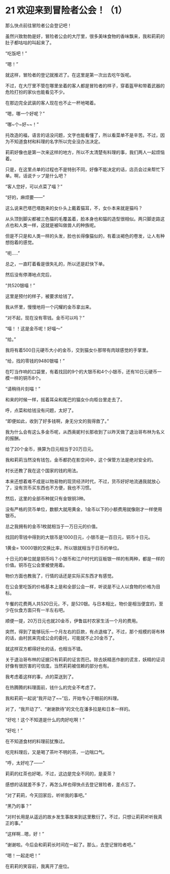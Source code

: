 # 21 欢迎来到冒险者公会！（1）

那么快点前往冒险者公会登记吧！

虽然兴致勃勃是好，冒险者公会的大厅里，很多美味食物的香味飘来，我和莉莉的肚子都咕咕的叫起来了。

“吃饭吧！”

“嗯！”

就这样，冒险者的登记就推迟了。在这里是第一次出去吃午饭呢。

不过，在大厅里不管在哪里坐着的客人都是冒险者的样子，穿着盔甲和带着武器的危险打扮的家伙也能看见不少。

在那边完全武装的客人现在也不止一杯地喝着。

“嗯，哪一个好呢？”

“哪\~个\~好\~\~！”

托改造的福，语言的话没问题，文字也能看懂了，所以看菜单不是辛苦。不过，因为不知道食材和料理的名字所以完全没办法决定。

莉莉好像也是第一次来这样的地方，所以不太清楚有料理的事，我们两人一起烦恼着。

只是，在这里点单的过程也不是特别不同，好像不能决定的话，店员会过来帮忙下单。啊，话说チップ是什么吧？

“客人您好，可以点菜了喵？”

“好的，麻烦要——”

这么说来巴塔巴塔跑来的女仆头上戴着猫耳，不，女仆本来就是猫吗？

从头顶到脚尖都被三色猫的毛覆盖着，脸本身也和猫的造型很相似。两只脚走路这点也和人类一样，这就是被叫做兽人的种族呢。

但是不只是和人类一样的头发，脸也长得像猫似的，有着淡褐色的卷发，让人有种想抱着的感觉。

“呃.....”

总之，一直盯着看是很失礼的，所以还是赶快下单。

然后没有停滞地点完后，

“共520银喵！”

这里是预付的样子，被要求给钱了。

我从怀里，慢慢地将一个闪耀的金币拿出来。

“对不起，现在没有零钱。金币可以吗？”

“喵！！这是金币呢！好喵～”

“给。”

我将有着500日元硬币大小的金币，交到猫女仆那带有肉球感觉的手掌里。

“给，找的零钱的9480银喵！”

在叮当作响的口袋里，有着找回的9个的大银币和4个小银币，还有10日元硬币一模一样的铜币8个。

“请稍待片刻喵！”

和来的时候一样，摇着耳朵和尾巴的猫女仆向柜台里走去了。

呼，点菜和给钱没有问题，太好了。

“即便如此，收到了好多钱啊，身无分文的我得救了。”

我为什么会有这么多金币呢，从西奥妮村长那收到了以昨天做了退治哥布林为名义的报酬。

给了20个金币，换算为日元相当于20万日元。

我和莉莉当然没有钱包，金币都扔在影空间中，这个保管方法是绝对安全的。

村长还教了我在这个国家的钱的用法。

本来还想着难不成是以物易物的现货经济时代，不过，货币好好地流通我就放心了，没有货币买东西也不方便，我也不习惯。

然后，这里的全部币种就只有金银铜3种。

没有严格的货币单位，数额大就用黄金，1金币以下的小额费用就像刚才一样使用银币。

总之我拥有的金币1枚就相当于一万日元的价值。

找回的零钱中得到的大银币是1000日元，小银币是一百日元，铜币十日元。

1黄金= 10000银的交换比率，所以银就相当于日币的单位。

十日元的单位就是铜币吗？小银币和江户时代的豆板银一样的有两种，都是一样的价值。铜币在公会里被使用着。

物价方面也教我了，行情的话还是实际买东西才有感觉。

在公会里吃饭的价格基本上是和全部公会一样，听说是不让人以食物的价格为目标。

午餐的花费两人共520日元，不，是520银。与日本相比，物价是相当便宜的，至少在伙食方面只有一半左右吧。

顺便一提，20万日元也就20金币，伊鲁兹村农家生活一个月的费用。

突然，得到了能够玩乐一个月左右的巨款，有点退缩了。不过，那个规模的哥布林的话，由村民来完成公会的委托，可能就不止20金币了。

就这样双方都得好处的话，也相当不错。

关于退治哥布林的证据只有莉莉的证言而已。除去妖精恶作剧的谎言，妖精的证词好像有很厉害的可信度。当然莉莉被信赖的部分也有。

我考虑着这样的事，点的菜送到了。

在热腾腾的料理面前，钱什么的完全不考虑了。

我和莉莉一起说“我开动了\~\~”后，开始专心于眼前的料理。

对了，“我开动了”、“谢谢款待”的文化在潘多拉是和日本一样的。

“好吃！这个不知道是什么的肉好吃啊！”

“好吃！”

在不知道食材的料理前犹豫过。

吃完料理后，又是喝了茶叶不明的茶，一边喘口气。

“呼，太好吃了——”

莉莉的红茶也好喝，不过，这边是完全不同的，是麦茶？

感想的话就差不多了，再怎么样也得快点去登记冒险者，差点忘了。

“对了莉莉，今天回家后，听听我的事吧。”

“黑乃的事？”

“对村长用是从遥远的故乡发生事故来到这里敷衍了。不过，只想让莉莉听听我真正的事。”

“这样啊...嗯，好！”

“谢谢啦。今后会和莉莉长时间在一起了。那么，去登记冒险者吧。”

“嗯！一起走吧！”

在莉莉的笑容前，我离开了座位。
